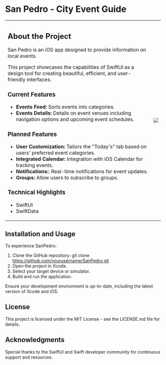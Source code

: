 # San Pedro - City Event Guide

<table>
<tr>
<td>

## About the Project

San Pedro is an iOS app designed to provide information on local events.

This project showcases the capabilities of SwiftUI as a design tool for creating beautiful, efficient, and user-friendly interfaces.

### Current Features

- **Events Feed:** Sorts events into categories.
- **Events Details:** Details on event venues including navigation options and upcoming event schedules.

### Planned Features

- **User Customization:** Tailors the "Today's" tab based on users' preferred event categories.
- **Integrated Calendar:** Integration with iOS Calendar for tracking events.
- **Notifications:**: Real-time notifications for event updates.
- **Groups:** Allow users to subscribe to groups.

### Technical Highlights

- SwiftUI
- SwiftData
  
</td>
<td>

<img src="https://github.com/ricardonovelot/EventosSanPedro/assets/84286086/f582f6ef-5b37-4587-81c0-c827469adf5a">

</td>
</tr>
</table>

## Installation and Usage

To experience SanPedro:

1. Clone the GitHub repository: git clone https://github.com/yourusername/SanPedro.git
2. Open the project in Xcode.
3. Select your target device or simulator.
4. Build and run the application.

Ensure your development environment is up-to-date, including the latest version of Xcode and iOS.

## License

This project is licensed under the MIT License - see the LICENSE.md file for details.

## Acknowledgments

Special thanks to the SwiftUI and Swift developer community for continuous support and resources.
